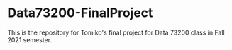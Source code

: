 # Data73200-FinalProject

This is the repository for Tomiko's final project for Data 73200 class in Fall 2021 semester. 
